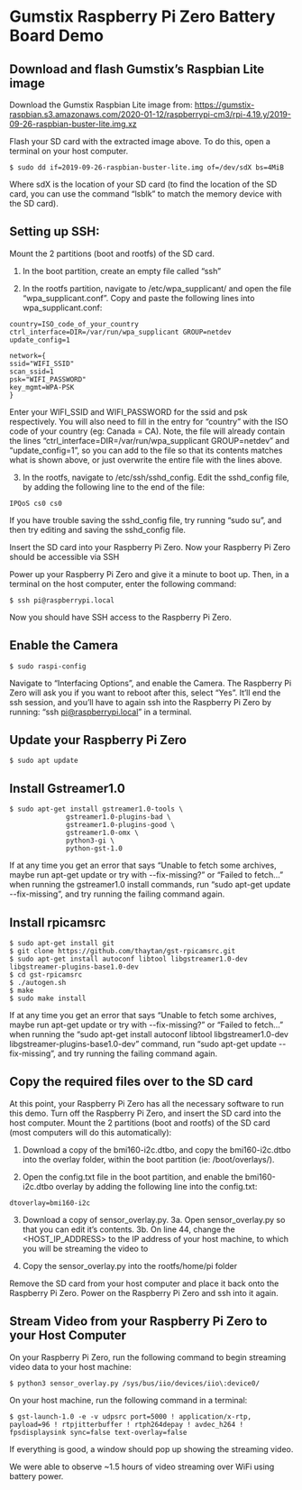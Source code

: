 # Gumstix Raspberry Pi Zero Battery Board Demo

## Download and flash Gumstix’s Raspbian Lite image 
Download the Gumstix Raspbian Lite image from:
https://gumstix-raspbian.s3.amazonaws.com/2020-01-12/raspberrypi-cm3/rpi-4.19.y/2019-09-26-raspbian-buster-lite.img.xz

Flash your SD card with the extracted image above. To do this, open a terminal on your host computer. 
```
$ sudo dd if=2019-09-26-raspbian-buster-lite.img of=/dev/sdX bs=4MiB
```
Where sdX is the location of your SD card (to find the location of the SD card, you can use the command “lsblk” to match the memory device with the SD card). 

## Setting up SSH:

Mount the 2 partitions (boot and rootfs) of the SD card.

1. In the boot partition, create an empty file called “ssh” 

2. In the rootfs partition, navigate to /etc/wpa_supplicant/ and open the file “wpa_supplicant.conf”. 
Copy and paste the following lines into wpa_supplicant.conf:
```
country=ISO_code_of_your_country
ctrl_interface=DIR=/var/run/wpa_supplicant GROUP=netdev
update_config=1

network={
ssid="WIFI_SSID"
scan_ssid=1
psk="WIFI_PASSWORD"
key_mgmt=WPA-PSK
}
```
Enter your WIFI_SSID and WIFI_PASSWORD for the ssid and psk respectively. You will also need to fill in the entry for “country” with the ISO code of your country (eg: Canada = CA). Note, the file will already contain the lines  “ctrl_interface=DIR=/var/run/wpa_supplicant GROUP=netdev” and “update_config=1”, so you can add to the file so that its contents matches what is shown above, or just overwrite the entire file with the lines above.

3. In the rootfs, navigate to /etc/ssh/sshd_config. Edit the sshd_config file, by adding the following line to the end of the file: 
```
IPQoS cs0 cs0
```
If you have trouble saving the sshd_config file, try running “sudo su”, and then try editing and saving the sshd_config file.

Insert the SD card into your Raspberry Pi Zero. Now your Raspberry Pi Zero should be accessible via SSH 

Power up your Raspberry Pi Zero and give it a minute to boot up. Then, in a terminal on the host computer, enter the following command:
```
$ ssh pi@raspberrypi.local
```
Now you should have SSH access to the Raspberry Pi Zero.

## Enable the Camera
```
$ sudo raspi-config
```

Navigate to “Interfacing Options”, and enable the Camera. The Raspberry Pi Zero will ask you if you want to reboot after this, select “Yes”. It’ll end the ssh session, and you’ll have to again ssh into the Raspberry Pi Zero by running: “ssh pi@raspberrypi.local” in a terminal. 

## Update your Raspberry Pi Zero
```
$ sudo apt update
```

## Install Gstreamer1.0
```
$ sudo apt-get install gstreamer1.0-tools \
              gstreamer1.0-plugins-bad \
              gstreamer1.0-plugins-good \
              gstreamer1.0-omx \
              python3-gi \
              python-gst-1.0

```
  
If at any time you get an error that says “Unable to fetch some archives, maybe run apt-get update or try with --fix-missing?” or “Failed to fetch…” when running the gstreamer1.0 install commands, run “sudo apt-get update --fix-missing”, and try running the failing command again.

## Install rpicamsrc
```
$ sudo apt-get install git
$ git clone https://github.com/thaytan/gst-rpicamsrc.git
$ sudo apt-get install autoconf libtool libgstreamer1.0-dev libgstreamer-plugins-base1.0-dev
$ cd gst-rpicamsrc
$ ./autogen.sh 
$ make 
$ sudo make install
```

If at any time you get an error that says “Unable to fetch some archives, maybe run apt-get update or try with --fix-missing?” or “Failed to fetch…” when running the “sudo apt-get install autoconf libtool libgstreamer1.0-dev libgstreamer-plugins-base1.0-dev” command, run “sudo apt-get update --fix-missing”, and try running the failing command again.

## Copy the required files over to the SD card
At this point, your Raspberry Pi Zero has all the necessary software to run this demo. Turn off the Raspberry Pi Zero, and insert the SD card into the host computer.
Mount the 2 partitions (boot and rootfs) of the SD card (most computers will do this automatically): 

1. Download a copy of the bmi160-i2c.dtbo, and copy the bmi160-i2c.dtbo into the overlay folder, within the boot partition (ie: /boot/overlays/). 

2. Open the config.txt file in the boot partition, and enable the bmi160-i2c.dtbo overlay by adding the following line into the config.txt:
```
dtoverlay=bmi160-i2c
```

3. Download a copy of sensor_overlay.py. 
	3a. Open sensor_overlay.py so that you can edit it’s contents.
	3b. On line 44, change the <HOST_IP_ADDRESS> to the IP address of your host machine, to which you will be streaming the video to

4. Copy the sensor_overlay.py into the rootfs/home/pi folder

Remove the SD card from your host computer and place it back onto the Raspberry Pi Zero. Power on the Raspberry Pi Zero and ssh into it again.

## Stream Video from your Raspberry Pi Zero to your Host Computer
On your Raspberry Pi Zero, run the following command to begin streaming video data to your host machine: 
```
$ python3 sensor_overlay.py /sys/bus/iio/devices/iio\:device0/
```

On your host machine, run the following command in a terminal: 
```
$ gst-launch-1.0 -e -v udpsrc port=5000 ! application/x-rtp, payload=96 ! rtpjitterbuffer ! rtph264depay ! avdec_h264 ! fpsdisplaysink sync=false text-overlay=false
```

If everything is good, a window should pop up showing the streaming video. 

We were able to observe ~1.5 hours of video streaming over WiFi using battery power. 



